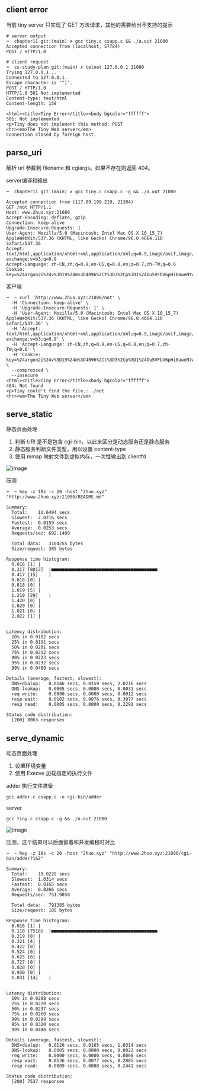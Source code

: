 ## client error

当前 tiny server 只实现了 GET 方法请求，其他的需要给出不支持的提示

```shell script
# server output
➜  chapter11 git:(main) ✗ gcc tiny.c csapp.c && ./a.out 21080
Accepted connection from (localhost, 57784)
POST / HTTP/1.0

# client request
➜  cs-study-plan git:(main) ✗ telnet 127.0.0.1 21080
Trying 127.0.0.1...
Connected to 127.0.0.1.
Escape character is '^]'.
POST / HTTP/1.0
HTTP/1.0 501 Not implemented
Content-type: text/html
Content-length: 158

<html><title>Tiny Error</title><body bgcolor="ffffff">
501: Not implemented
<p>Tiny does not implement this method: POST
<hr><em>The Tiny Web server</em>
Connection closed by foreign host.
```

## parse_uri

解析 uri 参数到 filename 和 cgiargs。如果不存在则返回 404。


server编译和输出
```shell script
➜  chapter11 git:(main) ✗ gcc tiny.c csapp.c -g && ./a.out 21080

Accepted connection from (117.89.199.219, 21384)
GET /not HTTP/1.1
Host: www.2huo.xyz:21080
Accept-Encoding: deflate, gzip
Connection: keep-alive
Upgrade-Insecure-Requests: 1
User-Agent: Mozilla/5.0 (Macintosh; Intel Mac OS X 10_15_7) AppleWebKit/537.36 (KHTML, like Gecko) Chrome/96.0.4664.110 Safari/537.36
Accept: text/html,application/xhtml+xml,application/xml;q=0.9,image/avif,image/webp,image/apng,*/*;q=0.8,application/signed-exchange;v=b3;q=0.9
Accept-Language: zh-CN,zh;q=0.9,en-US;q=0.8,en;q=0.7,zh-TW;q=0.6
Cookie: key=%24argon2i%24v%3D19%24m%3D4096%2Ct%3D3%2Cp%3D1%24Ou5VFbV6pHi0aweNtwh9tQ%24D7ylm7cfCTZYmggmym5AIwKztrbqUMRAEDt%2Fo%2B2ysk0
```


客户端
```shell script
➜  ~ curl 'http://www.2huo.xyz:21080/not' \
  -H 'Connection: keep-alive' \
  -H 'Upgrade-Insecure-Requests: 1' \
  -H 'User-Agent: Mozilla/5.0 (Macintosh; Intel Mac OS X 10_15_7) AppleWebKit/537.36 (KHTML, like Gecko) Chrome/96.0.4664.110 Safari/537.36' \
  -H 'Accept: text/html,application/xhtml+xml,application/xml;q=0.9,image/avif,image/webp,image/apng,*/*;q=0.8,application/signed-exchange;v=b3;q=0.9' \
  -H 'Accept-Language: zh-CN,zh;q=0.9,en-US;q=0.8,en;q=0.7,zh-TW;q=0.6' \
  -H 'Cookie: key=%24argon2i%24v%3D19%24m%3D4096%2Ct%3D3%2Cp%3D1%24Ou5VFbV6pHi0aweNtwh9tQ%24D7ylm7cfCTZYmggmym5AIwKztrbqUMRAEDt%2Fo%2B2ysk0' \
  --compressed \
  --insecure
<html><title>Tiny Error</title><body bgcolor="ffffff">
404: Not found
<p>Tiny could't find the file.: ./not
<hr><em>The Tiny Web server</em>
```


## serve_static

静态页面处理

1. 判断 URI 是不是包含 cgi-bin，以此来区分是动态服务还是静态服务
2. 静态服务判断文件类型，用以设置 content-type
3. 使用 mmap 映射文件到虚拟内存，一次性输出到 clientfd

![image](https://user-images.githubusercontent.com/9459488/146711879-02dde80e-890d-47b9-aea9-7e7b28e396f7.png)


压测

```
➜  ~ hey -z 10s -c 20 -host "2huo.xyz" "http://www.2huo.xyz:21080/README.md"

Summary:
  Total:	11.6494 secs
  Slowest:	2.0216 secs
  Fastest:	0.0159 secs
  Average:	0.0253 secs
  Requests/sec:	692.1409

  Total data:	3104255 bytes
  Size/request:	385 bytes

Response time histogram:
  0.016 [1]	|
  0.217 [8012]	|■■■■■■■■■■■■■■■■■■■■■■■■■■■■■■■■■■■■■■■■
  0.417 [15]	|
  0.618 [0]	|
  0.818 [0]	|
  1.019 [5]	|
  1.219 [29]	|
  1.420 [0]	|
  1.620 [0]	|
  1.821 [0]	|
  2.022 [1]	|


Latency distribution:
  10% in 0.0182 secs
  25% in 0.0191 secs
  50% in 0.0201 secs
  75% in 0.0212 secs
  90% in 0.0223 secs
  95% in 0.0232 secs
  99% in 0.0489 secs

Details (average, fastest, slowest):
  DNS+dialup:	0.0146 secs, 0.0159 secs, 2.0216 secs
  DNS-lookup:	0.0005 secs, 0.0000 secs, 0.0031 secs
  req write:	0.0000 secs, 0.0000 secs, 0.0012 secs
  resp wait:	0.0102 secs, 0.0076 secs, 0.3077 secs
  resp read:	0.0005 secs, 0.0000 secs, 0.2291 secs

Status code distribution:
  [200]	8063 responses
```


## serve_dynamic

动态页面处理

1. 设置环境变量
2. 使用 Execve 加载指定的执行文件

adder 执行文件准备
```shell script
gcc adder.c csapp.c -o cgi-bin/adder
```

server
```shell script
gcc tiny.c csapp.c -g && ./a.out 21080
```


![image](https://user-images.githubusercontent.com/9459488/146715050-c80895dd-14bd-4da9-a27b-682ac5eb4d00.png)


压测，这个结果可以后面留着和并发编程时对比

```shell script
➜  ~ hey -z 10s -c 20 -host "2huo.xyz" "http://www.2huo.xyz:21080/cgi-bin/adder?1&2"

Summary:
  Total:	10.0228 secs
  Slowest:	1.0314 secs
  Fastest:	0.0165 secs
  Average:	0.0266 secs
  Requests/sec:	751.9850

  Total data:	791385 bytes
  Size/request:	105 bytes

Response time histogram:
  0.016 [1]	|
  0.118 [7518]	|■■■■■■■■■■■■■■■■■■■■■■■■■■■■■■■■■■■■■■■■
  0.219 [0]	|
  0.321 [4]	|
  0.422 [0]	|
  0.524 [0]	|
  0.625 [0]	|
  0.727 [0]	|
  0.828 [0]	|
  0.930 [0]	|
  1.031 [14]	|


Latency distribution:
  10% in 0.0208 secs
  25% in 0.0220 secs
  50% in 0.0237 secs
  75% in 0.0260 secs
  90% in 0.0288 secs
  95% in 0.0320 secs
  99% in 0.0446 secs

Details (average, fastest, slowest):
  DNS+dialup:	0.0120 secs, 0.0165 secs, 1.0314 secs
  DNS-lookup:	0.0005 secs, 0.0000 secs, 0.0022 secs
  req write:	0.0000 secs, 0.0000 secs, 0.0008 secs
  resp wait:	0.0136 secs, 0.0077 secs, 0.2885 secs
  resp read:	0.0009 secs, 0.0000 secs, 0.2441 secs

Status code distribution:
  [200]	7537 responses

```
